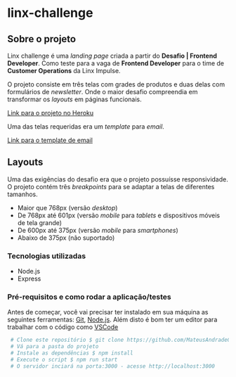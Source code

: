# linx-challenge
## Sobre o projeto
Linx challenge é uma *landing page* criada a partir do  **Desafio | Frontend Developer**. Como teste para a vaga de **Frontend Developer** para o time de **Customer Operations** da Linx Impulse.

O projeto consiste em três telas com grades de produtos e duas delas com formulários de *newsletter*. Onde o maior desafio compreendia em transformar os *layouts* em páginas funcionais.

[Link para o projeto no Heroku](https://linx-challenge-mateus-andrade.herokuapp.com/)

Uma das telas requeridas era um *template* para *email*.

[Link para o template de email](https://linx-challenge-mateus-andrade.herokuapp.com/email-template)


## Layouts

Uma das exigências do desafio era que o projeto possuísse responsividade. O projeto contém três *breakpoints*  para se adaptar a telas de diferentes tamanhos. 

 - Maior que 768px (versão *desktop*)
 - De 768px até 601px (versão *mobile* para *tablets* e dispositivos móveis de tela grande) 
 - De 600px até 375px (versão *mobile* para *smartphones*)
 - Abaixo de 375px (não suportado)


### Tecnologias utilizadas
 - Node.js
 - Express

### Pré-requisitos e como rodar a aplicação/testes

Antes de começar, você vai precisar ter instalado em sua máquina as seguintes ferramentas: [Git]([https://git-scm.com](https://git-scm.com/)), [Node.js]([https://nodejs.org/en/](https://nodejs.org/en/)). Além disto é bom ter um editor para trabalhar com o código como [VSCode]([https://code.visualstudio.com/](https://code.visualstudio.com/))

```bash
 # Clone este repositório $ git clone https://github.com/MateusAndrade03/linx-challenge
 # Vá para a pasta do projeto
 # Instale as dependências $ npm install
 # Execute o script $ npm run start
 # O servidor inciará na porta:3000 - acesse http://localhost:3000
 ```
